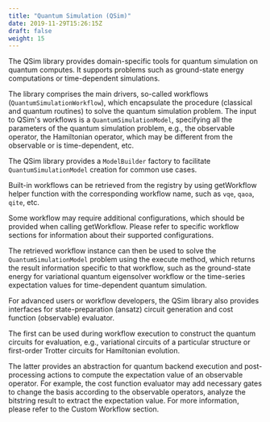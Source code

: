 ```yaml
---
title: "Quantum Simulation (QSim)"
date: 2019-11-29T15:26:15Z
draft: false
weight: 15
---
```


The QSim library provides domain-specific tools for quantum simulation on quantum computes. It supports problems such as ground-state energy computations or time-dependent simulations.

The library comprises the main drivers, so-called workflows (`QuantumSimulationWorkflow`), which encapsulate the procedure (classical and quantum routines) to solve the quantum simulation problem. The input to QSim's workflows is a `QuantumSimulationModel`, specifying all the parameters of the quantum simulation problem, e.g., the observable operator, the Hamiltonian operator, which may be different from the observable or is time-dependent, etc.

The QSim library provides a `ModelBuilder` factory to facilitate `QuantumSimulationModel` creation for common use cases.

Built-in workflows can be retrieved from the registry by using getWorkflow helper function with the corresponding workflow name, such as `vqe`, `qaoa`, `qite`, etc. 

Some workflow may require additional configurations, which should be provided when calling getWorkflow. Please refer to specific workflow sections for information about their supported configurations. 

The retrieved workflow instance can then be used to solve the `QuantumSimulationModel` problem using the execute method, which returns the result information specific to that workflow, such as the ground-state energy for variational quantum eigensolver workflow or the time-series expectation values for time-dependent quantum simulation.

For advanced users or workflow developers, the QSim library also provides interfaces for state-preparation (ansatz) circuit generation and cost function (observable) evaluator. 

The first can be used during workflow execution to construct the quantum circuits for evaluation, e.g., variational circuits of a particular structure or first-order Trotter circuits for Hamiltonian evolution. 

The latter provides an abstraction for quantum backend execution and post-processing actions to compute the expectation value of an observable operator. For example, the cost function evaluator may add necessary gates to change the basis according to the observable operators, analyze the bitstring result to extract the expectation value. For more information, please refer to the Custom Workflow section.